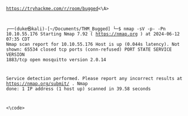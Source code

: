 <code>
  
<A>https://tryhackme.com/r/room/bugged<\A>

┌──(duke㉿kali)-[~/Documents/THM_Bugged]
└─$ nmap  -sV -p- -Pn 10.10.55.176
Starting Nmap 7.92 ( https://nmap.org ) at 2024-06-12 07:35 CDT
Nmap scan report for 10.10.55.176
Host is up (0.044s latency).
Not shown: 65534 closed tcp ports (conn-refused)
PORT     STATE SERVICE                  VERSION
1883/tcp open  mosquitto version 2.0.14

Service detection performed. Please report any incorrect results at https://nmap.org/submit/ .
Nmap done: 1 IP address (1 host up) scanned in 39.58 seconds

<\code>

